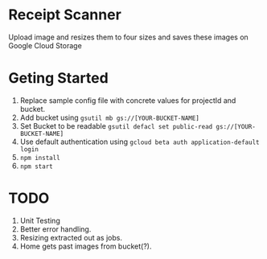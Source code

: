 # Receipt Scanner
Upload image and resizes them to four sizes and saves these images on Google Cloud Storage

# Geting Started

1. Replace sample config file with concrete values for projectId and bucket.
2. Add bucket using `gsutil mb gs://[YOUR-BUCKET-NAME]`
3. Set Bucket to be readable `gsutil defacl set public-read gs://[YOUR-BUCKET-NAME]`
4. Use default authentication using `gcloud beta auth application-default login`
5. `npm install`
6. `npm start`

# TODO
1. Unit Testing
2. Better error handling.
3. Resizing extracted out as jobs.
4. Home gets past images from bucket(?).
